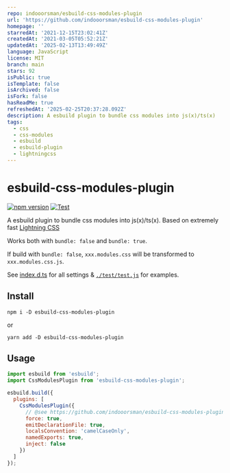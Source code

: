 ```yaml
---
repo: indooorsman/esbuild-css-modules-plugin
url: 'https://github.com/indooorsman/esbuild-css-modules-plugin'
homepage: ''
starredAt: '2021-12-15T23:02:41Z'
createdAt: '2021-03-05T05:52:21Z'
updatedAt: '2025-02-13T13:49:49Z'
language: JavaScript
license: MIT
branch: main
stars: 92
isPublic: true
isTemplate: false
isArchived: false
isFork: false
hasReadMe: true
refreshedAt: '2025-02-25T20:37:28.092Z'
description: A esbuild plugin to bundle css modules into js(x)/ts(x)
tags:
  - css
  - css-modules
  - esbuild
  - esbuild-plugin
  - lightningcss
---
```


# esbuild-css-modules-plugin

[![npm version](https://img.shields.io/npm/v/esbuild-css-modules-plugin)](https://www.npmjs.com/package/esbuild-css-modules-plugin)
[![Test](https://github.com/indooorsman/esbuild-css-modules-plugin/actions/workflows/test.yml/badge.svg)](https://github.com/indooorsman/esbuild-css-modules-plugin/actions/workflows/test.yml)

A esbuild plugin to bundle css modules into js(x)/ts(x). Based on extremely fast [Lightning CSS](https://lightningcss.dev/)

Works both with `bundle: false` and `bundle: true`.

If build with `bundle: false`, `xxx.modules.css` will be transformed to `xxx.modules.css.js`.

See [index.d.ts](https://github.com/indooorsman/esbuild-css-modules-plugin/blob/main/index.d.ts) for all settings & [`./test/test.js`](https://github.com/indooorsman/esbuild-css-modules-plugin/blob/main/test/test.js) for examples.

## Install

```shell
npm i -D esbuild-css-modules-plugin
```

or

```shell
yarn add -D esbuild-css-modules-plugin
```

## Usage

```js
import esbuild from 'esbuild';
import CssModulesPlugin from 'esbuild-css-modules-plugin';

esbuild.build({
  plugins: [
    CssModulesPlugin({
      // @see https://github.com/indooorsman/esbuild-css-modules-plugin/blob/main/index.d.ts for more details
      force: true,
      emitDeclarationFile: true,
      localsConvention: 'camelCaseOnly',
      namedExports: true,
      inject: false
    })
  ]
});
```
